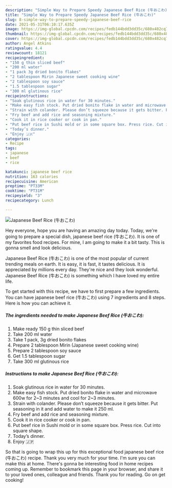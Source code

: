 ```yaml
---
description: "Simple Way to Prepare Speedy Japanese Beef Rice (牛おこわ)"
title: "Simple Way to Prepare Speedy Japanese Beef Rice (牛おこわ)"
slug: 8-simple-way-to-prepare-speedy-japanese-beef-rice
date: 2021-05-31T06:10:17.635Z
image: https://img-global.cpcdn.com/recipes/fedb144bdd3dd35c/680x482cq70/japanese-beef-rice-牛おこわ-recipe-main-photo.jpg
thumbnail: https://img-global.cpcdn.com/recipes/fedb144bdd3dd35c/680x482cq70/japanese-beef-rice-牛おこわ-recipe-main-photo.jpg
cover: https://img-global.cpcdn.com/recipes/fedb144bdd3dd35c/680x482cq70/japanese-beef-rice-牛おこわ-recipe-main-photo.jpg
author: Angel Atkins
ratingvalue: 4.4
reviewcount: 18121
recipeingredient:
- "150 g thin sliced beef"
- "200 ml water"
- "1 pack 3g dried bonito flakes"
- "2 tablespoon Mirin Japanese sweet cooking wine"
- "2 tablespoon soy sauce"
- "1.5 tablespoon sugar"
- "300 ml glutinous rice"
recipeinstructions:
- "Soak glutinous rice in water for 30 minutes."
- "Make easy fish stock. Put dried bonito flake in water and microwave 600w for 2~3 minutes and cool for 2~3 minutes."
- "Strain with colander. Please don’t squeeze because it gets bitter. Put seasoning in it and add water to make it 250 ml."
- "Fry beef and add rice and seasoning mixture."
- "Cook it in rice cooker or cook in pan."
- "Put beef rice in Sushi mold or in some square box. Press rice. Cut into square shape."
- "Today’s dinner."
- "Enjoy 🇯🇵"
categories:
- Recipe
tags:
- japanese
- beef
- rice

katakunci: japanese beef rice 
nutrition: 163 calories
recipecuisine: American
preptime: "PT33M"
cooktime: "PT31M"
recipeyield: "3"
recipecategory: Lunch

---
```



![Japanese Beef Rice (牛おこわ)](https://img-global.cpcdn.com/recipes/fedb144bdd3dd35c/680x482cq70/japanese-beef-rice-牛おこわ-recipe-main-photo.jpg)

Hey everyone, hope you are having an amazing day today. Today, we're going to prepare a special dish, japanese beef rice (牛おこわ). It is one of my favorites food recipes. For mine, I am going to make it a bit tasty. This is gonna smell and look delicious.



Japanese Beef Rice (牛おこわ) is one of the most popular of current trending meals on earth. It is easy, it is fast, it tastes delicious. It is appreciated by millions every day. They're nice and they look wonderful. Japanese Beef Rice (牛おこわ) is something which I have loved my entire life.


To get started with this recipe, we have to first prepare a few ingredients. You can have japanese beef rice (牛おこわ) using 7 ingredients and 8 steps. Here is how you can achieve it.

<!--inarticleads1-->

##### The ingredients needed to make Japanese Beef Rice (牛おこわ):

1. Make ready 150 g thin sliced beef
1. Take 200 ml water
1. Take 1 pack, 3g dried bonito flakes
1. Prepare 2 tablespoon Mirin (Japanese sweet cooking wine)
1. Prepare 2 tablespoon soy sauce
1. Get 1.5 tablespoon sugar
1. Take 300 ml glutinous rice




<!--inarticleads2-->

##### Instructions to make Japanese Beef Rice (牛おこわ):

1. Soak glutinous rice in water for 30 minutes.
1. Make easy fish stock. Put dried bonito flake in water and microwave 600w for 2~3 minutes and cool for 2~3 minutes.
1. Strain with colander. Please don’t squeeze because it gets bitter. Put seasoning in it and add water to make it 250 ml.
1. Fry beef and add rice and seasoning mixture.
1. Cook it in rice cooker or cook in pan.
1. Put beef rice in Sushi mold or in some square box. Press rice. Cut into square shape.
1. Today’s dinner.
1. Enjoy 🇯🇵




So that is going to wrap this up for this exceptional food japanese beef rice (牛おこわ) recipe. Thank you very much for your time. I'm sure you can make this at home. There's gonna be interesting food in home recipes coming up. Remember to bookmark this page in your browser, and share it to your loved ones, colleague and friends. Thank you for reading. Go on get cooking!

